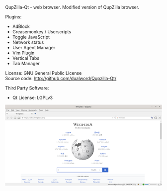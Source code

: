 QupZilla-Qt - web browser. Modified version of QupZilla browser.  

Plugins:
 - AdBlock
 - Greasemonkey / Userscripts
 - Toggle JavaScript
 - Network status
 - User Agent Manager
 - Vim Plugin
 - Vertical Tabs
 - Tab Manager 

License: GNU General Public License  
Source code: http://github.com/dualword/Qupzilla-Qt/  

Third Party Software:  
 - Qt License: LGPLv3

![Screenshot](screenshot.png)
